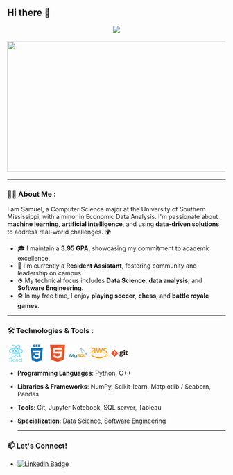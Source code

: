 ## Hi there 👋  
<div id="header" align="center">
  <img src="https://i.giphy.com/media/v1.Y2lkPTc5MGI3NjExMXdneHFzc2d0bGhwOXR4ajk2YWhsdjZhOWQ0N3VjYjUxZWhyNmN3MSZlcD12MV9pbnRlcm5hbF9naWZfYnlfaWQmY3Q9Zw/2IudUHdI075HL02Pkk/giphy.gif" width="100"/>
</div>  
<!--
<div align="center" id="badges">
  <a href="your-linkedin-URL">
    <img src="https://img.shields.io/badge/LinkedIn-blue?style=for-the-badge&logo=linkedin&logoColor=white" alt="LinkedIn Badge"/>
  </a>
</div>  
-->
<img src="https://komarev.com/ghpvc/?username=LeumasCoded&style=flat-square&color=blue" align="center" alt=""/>

<div align="center">
  <img src="https://user-images.githubusercontent.com/115187902/230700872-d5f44b85-56c7-4e27-80a4-6e2db901e60c.gif" width="600" height="300"/>
</div>  

---  

### :man_technologist: About Me :  
I am Samuel, a Computer Science major at the University of Southern Mississippi, with a minor in Economic Data Analysis. I'm passionate about **machine learning**, **artificial intelligence**, and using **data-driven solutions** to address real-world challenges. 🌍  

- 🎓 I maintain a **3.95 GPA**, showcasing my commitment to academic excellence.  
- :office: I'm currently a **Resident Assistant**, fostering community and leadership on campus.  
- ⚙️ My technical focus includes **Data Science**, **data analysis**, and **Software Engineering**. 
- :soccer: In my free time, I enjoy **playing soccer**, **chess**, and **battle royale games**.  

---  

### :hammer_and_wrench: Technologies & Tools :  
<div>
  <img src="https://github.com/devicons/devicon/blob/master/icons/react/react-original-wordmark.svg" title="React" alt="React" width="40" height="40"/>&nbsp;
  <img src="https://github.com/devicons/devicon/blob/master/icons/css3/css3-plain-wordmark.svg"  title="CSS3" alt="CSS" width="40" height="40"/>&nbsp;
  <img src="https://github.com/devicons/devicon/blob/master/icons/html5/html5-original.svg" title="HTML5" alt="HTML" width="40" height="40"/>&nbsp;
  <img src="https://github.com/devicons/devicon/blob/master/icons/mysql/mysql-original-wordmark.svg" title="MySQL"  alt="MySQL" width="40" height="40"/>&nbsp;
  <img src="https://github.com/devicons/devicon/blob/master/icons/amazonwebservices/amazonwebservices-plain-wordmark.svg" title="AWS" alt="AWS" width="40" height="40"/>&nbsp;
  <img src="https://github.com/devicons/devicon/blob/master/icons/git/git-original-wordmark.svg" title="Git" **alt="Git" width="40" height="40"/>
</div>

- **Programming Languages**: Python, C++  
- **Libraries & Frameworks**: NumPy, Scikit-learn, Matplotlib / Seaborn, Pandas  
- **Tools**: Git, Jupyter Notebook, SQL server, Tableau  
- **Specialization**: Data Science, Software Engineering

  ---
<!--
### :fire: My Stats : [![GitHub Streak](http://github-readme-streak-stats.herokuapp.com?user=LeumasCoded&theme=dark)](https://git.io/streak-stats)

[![Top Langs](https://github-readme-stats.vercel.app/api/top-langs/?username=LeumasCoded&layout=compact&theme=vision-friendly-dark)](https://github.com/anuraghazra/github-readme-stats)
-->
### :mailbox: Let's Connect!  
- [![LinkedIn Badge](https://img.shields.io/badge/LinkedIn-blue?style=flat&logo=linkedin&logoColor=white)](linkedin.com/in/samuel-ifeadi-449974278/)  
 
